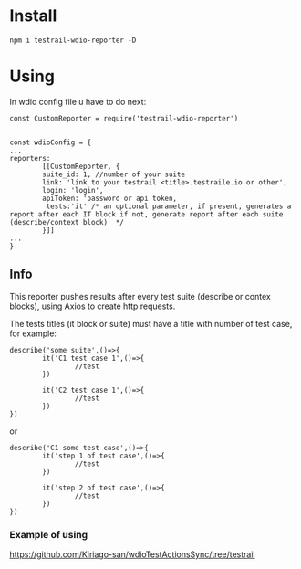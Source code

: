 # Install
```npm i testrail-wdio-reporter -D```

# Using
In wdio config file u have to do next:

```
const CustomReporter = require('testrail-wdio-reporter')


const wdioConfig = {
...
reporters: 
        [[CustomReporter, {
        suite_id: 1, //number of your suite
        link: 'link to your testrail <title>.testraile.io or other',
        login: 'login',
        apiToken: 'password or api token,
         tests:'it' /* an optional parameter, if present, generates a report after each IT block if not, generate report after each suite (describe/context block)  */
        }]]
...
}

```
## Info
This reporter pushes results after every test suite (describe or contex blocks),
using Axios to create http requests.

The tests titles (it block or suite) must have a title with number of test case, for example:

```
describe('some suite',()=>{
        it('C1 test case 1',()=>{
                //test
        })

        it('C2 test case 1',()=>{
                //test
        })
})
```
or
```
describe('C1 some test case',()=>{
        it('step 1 of test case',()=>{
                //test
        })

        it('step 2 of test case',()=>{
                //test
        })
})
```

### Example of using
https://github.com/Kiriago-san/wdioTestActionsSync/tree/testrail
